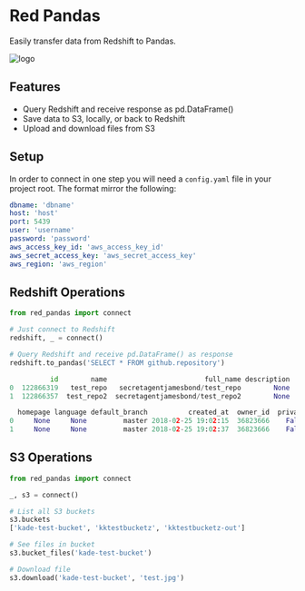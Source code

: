 # Red Pandas

Easily transfer data from Redshift to Pandas.

![logo](https://i.imgur.com/PeL46uS.png)

## Features

- Query Redshift and receive response as pd.DataFrame()
- Save data to S3, locally, or back to Redshift
- Upload and download files from S3

## Setup

In order to connect in one step you will need a `config.yaml` file in your project root. The format mirror the following:

```yaml
dbname: 'dbname'
host: 'host'
port: 5439
user: 'username'
password: 'password'
aws_access_key_id: 'aws_access_key_id'
aws_secret_access_key: 'aws_secret_access_key'
aws_region: 'aws_region'
```

## Redshift Operations

```python
from red_pandas import connect

# Just connect to Redshift
redshift, _ = connect()

# Query Redshift and receive pd.DataFrame() as response
redshift.to_pandas('SELECT * FROM github.repository')

          id        name                        full_name description   fork  \
0  122866319   test_repo   secretagentjamesbond/test_repo        None  False
1  122866357  test_repo2  secretagentjamesbond/test_repo2        None  False

  homepage language default_branch          created_at  owner_id  private  \
0     None     None         master 2018-02-25 19:02:15  36823666    False
1     None     None         master 2018-02-25 19:02:37  36823666    False
```

## S3 Operations

```python
from red_pandas import connect

_, s3 = connect()

# List all S3 buckets
s3.buckets
['kade-test-bucket', 'kktestbucketz', 'kktestbucketz-out']

# See files in bucket
s3.bucket_files('kade-test-bucket')

# Download file
s3.download('kade-test-bucket', 'test.jpg')
```
